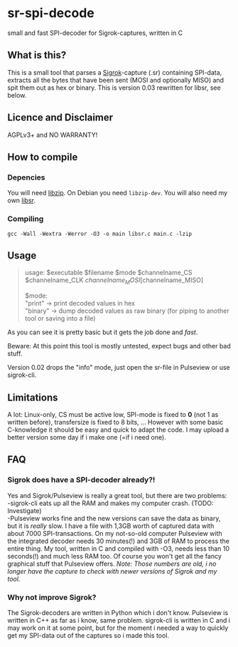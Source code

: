 # sr-spi-decode  
small and fast SPI-decoder for Sigrok-captures, written in C

## What is this?
This is a small tool that parses a [Sigrok](https://sigrok.org/)-capture (.sr) containing SPI-data, extracts all the bytes that have been sent (MOSI and optionally MISO) and spit them out as hex or binary. This is version 0.03 rewritten for libsr, see below.

## Licence and Disclaimer
AGPLv3+ and NO WARRANTY!

## How to compile
### Depencies
You will need [libzip](https://libzip.org/). On Debian you need `libzip-dev`. You will also need my own [libsr](https://github.com/kittennbfive/libsr).

### Compiling
`gcc -Wall -Wextra -Werror -O3 -o main libsr.c main.c -lzip`

## Usage
>usage: $executable $filename $mode $channelname_CS $channelname_CLK $channelname_MOSI [$channelname_MISO]  
>  
>$mode:  
>"print" -> print decoded values in hex  
>"binary" -> dump decoded values as raw binary (for piping to another tool or saving into a file)

As you can see it is pretty basic but it gets the job done and *fast*.  
  
Beware: At this point this tool is mostly untested, expect bugs and other bad stuff.  
  
Version 0.02 drops the "info" mode, just open the sr-file in Pulseview or use sigrok-cli.

## Limitations
A lot: Linux-only, CS must be active low, SPI-mode is fixed to **0** (not 1 as written before), transfersize is fixed to 8 bits, ... However with some basic C-knowledge it should be easy and quick to adapt the code. I may upload a better version some day if i make one (=if i need one).

## FAQ
### Sigrok does have a SPI-decoder already?!
Yes and Sigrok/Pulseview is really a great tool, but there are two problems:  
-sigrok-cli eats up all the RAM and makes my computer crash. (TODO: Investigate)  
-Pulseview works fine and the new versions can save the data as binary, but it is *really* slow. I have a file with 1,3GB worth of captured data with about 7000 SPI-transactions. On my not-so-old computer Pulseview with the integrated decoder needs 30 minutes(!) and 3GB of RAM to process the entire thing. My tool, written in C and compiled with -O3, needs less than 10 seconds(!) and much less RAM too. Of course you won't get all the fancy graphical stuff that Pulseview offers. *Note: Those numbers are old, i no longer have the capture to check with newer versions of Sigrok and my tool.*

### Why not improve Sigrok?
The Sigrok-decoders are written in Python which i don't know. Pulseview is written in C++ as far as i know, same problem. sigrok-cli is written in C and i may work on it at some point, but for the moment i needed a way to quickly get my SPI-data out of the captures so i made this tool.
